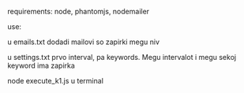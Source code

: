 requirements: node, phantomjs, nodemailer


use:

  u emails.txt dodadi mailovi so zapirki megu niv
  
  u settings.txt prvo interval, pa keywords. Megu intervalot i megu sekoj keyword ima zapirka
  
  
  node execute_k1.js u terminal
